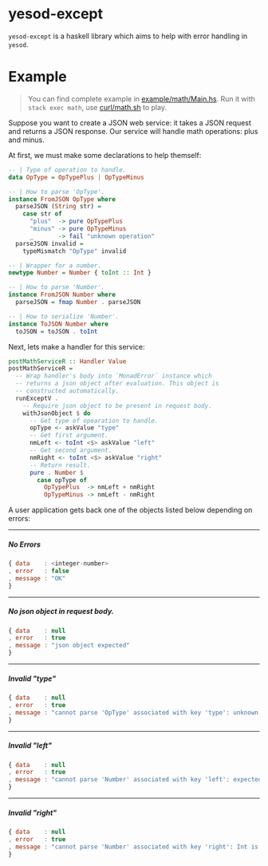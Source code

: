 # yesod-except

`yesod-except` is a haskell library which aims to help with error handling in `yesod`. 

# Example

> You can find complete example in [example/math/Main.hs](https://github.com/wowofbob/yesod-except/blob/master/example/math/Main.hs). Run it with `stack exec math`, use [curl/math.sh](https://github.com/wowofbob/yesod-except/blob/master/curl/math.sh) to play.

Suppose you want to create a JSON web service: it takes a JSON request and returns a JSON response. Our service will handle math operations: plus and minus.

At first, we must make some declarations to help themself:

```haskell
-- | Type of operation to handle.
data OpType = OpTypePlus | OpTypeMinus

-- | How to parse 'OpType'.
instance FromJSON OpType where
  parseJSON (String str) =
    case str of
      "plus"  -> pure OpTypePlus
      "minus" -> pure OpTypeMinus
      _       -> fail "unknown operation"
  parseJSON invalid =
    typeMismatch "OpType" invalid

-- | Wrapper for a number.
newtype Number = Number { toInt :: Int }

-- | How to parse 'Number'.
instance FromJSON Number where
  parseJSON = fmap Number . parseJSON

-- | How to serialize 'Number'.
instance ToJSON Number where
  toJSON = toJSON . toInt
```

Next, lets make a handler for this service:

```haskell
postMathServiceR :: Handler Value
postMathServiceR =
  -- Wrap handler's body into `MonadError` instance which
  -- returns a json object after evaluation. This object is
  -- constructed automatically.
  runExceptV .
    -- Require json object to be present in request body.
    withJsonObject $ do
      -- Get type of opearation to handle.
      opType <- askValue "type"
      -- Get first argument.
      nmLeft <- toInt <$> askValue "left"
      -- Get second argument. 
      nmRight <- toInt <$> askValue "right"
      -- Return result.
      pure . Number $
        case opType of
          OpTypePlus  -> nmLeft + nmRight
          OpTypeMinus -> nmLeft - nmRight
```

A user application gets back one of the objects listed below depending on errors:

---
##### No Errors
```javascript
{ data    : <integer-number>
, error   : false
, message : "OK"
}
```
---
##### No json object in request body.

```javascript
{ data    : null
, error   : true
, message : "json object expected"
}
```
---
##### Invalid "type"

```javascript
{ data    : null
, error   : true
, message : "cannot parse 'OpType' associated with key 'type': unknown operation"
}
```
---
##### Invalid "left"

```javascript
{ data    : null
, error   : true
, message : "cannot parse 'Number' associated with key 'left': expected Int, encountered String"
}
```
---
##### Invalid "right"

```javascript
{ data    : null
, error   : true
, message : "cannot parse 'Number' associated with key 'right': Int is either floating or will cause over or underflow: 201.9"
}
```
